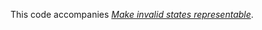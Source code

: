This code accompanies [*Make invalid states representable*][article].

  [article]: https://typeclasses.substack.com/p/make-invalid-states-representable
